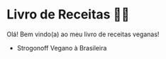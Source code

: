 # Livro de Receitas :woman_cook:

Olá! Bem vindo(a) ao meu livro de receitas veganas!

- Strogonoff Vegano à Brasileira





